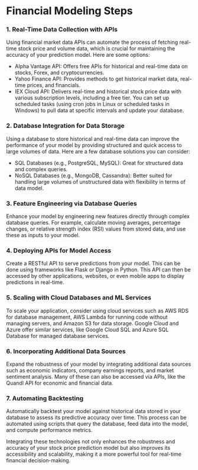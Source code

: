 # Financial Modeling Steps
### 1. Real-Time Data Collection with APIs
Using financial market data APIs can automate the process of fetching real-time stock price and volume data, which is crucial for maintaining the accuracy of your prediction model. Here are some options:

- Alpha Vantage API: Offers free APIs for historical and real-time data on stocks, Forex, and cryptocurrencies.
- Yahoo Finance API: Provides methods to get historical market data, real-time prices, and financials.
- IEX Cloud API: Delivers real-time and historical stock price data with various subscription levels, including a free tier.
You can set up scheduled tasks (using cron jobs in Linux or scheduled tasks in Windows) to pull data at specific intervals and update your database.

### 2. Database Integration for Data Storage
Using a database to store historical and real-time data can improve the performance of your model by providing structured and quick access to large volumes of data. Here are a few database solutions you can consider:

- SQL Databases (e.g., PostgreSQL, MySQL): Great for structured data and complex queries.
- NoSQL Databases (e.g., MongoDB, Cassandra): Better suited for handling large volumes of unstructured data with flexibility in terms of data model.

### 3. Feature Engineering via Database Queries
Enhance your model by engineering new features directly through complex database queries. For example, calculate moving averages, percentage changes, or relative strength index (RSI) values from stored data, and use these as inputs to your model.

### 4. Deploying APIs for Model Access
Create a RESTful API to serve predictions from your model. This can be done using frameworks like Flask or Django in Python. This API can then be accessed by other applications, websites, or even mobile apps to display predictions in real-time.

### 5. Scaling with Cloud Databases and ML Services
To scale your application, consider using cloud services such as AWS RDS for database management, AWS Lambda for running code without managing servers, and Amazon S3 for data storage. Google Cloud and Azure offer similar services, like Google Cloud SQL and Azure SQL Database for managed database services.

### 6. Incorporating Additional Data Sources
Expand the robustness of your model by integrating additional data sources such as economic indicators, company earnings reports, and market sentiment analysis. Many of these can also be accessed via APIs, like the Quandl API for economic and financial data.

### 7. Automating Backtesting
Automatically backtest your model against historical data stored in your database to assess its predictive accuracy over time. This process can be automated using scripts that query the database, feed data into the model, and compute performance metrics.

Integrating these technologies not only enhances the robustness and accuracy of your stock price prediction model but also improves its accessibility and scalability, making it a more powerful tool for real-time financial decision-making.
